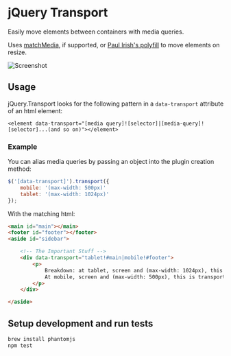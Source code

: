 # jQuery Transport

Easily move elements between containers with media queries.

Uses [matchMedia](http://caniuse.com/#feat=matchmedia), if supported, or [Paul Irish's polyfill](https://github.com/paulirish/matchMedia.js) to move elements on resize.

![Screenshot](http://f.cl.ly/items/1J1s3S0P1D3b2w0W0J2K/sample.png)

## Usage

jQuery.Transport looks for the following pattern in a `data-transport` attribute
of an html element:

```
<element data-transport="[media query]![selector]|[media-query]![selector]...(and so on)"></element>
```

### Example

You can alias media queries by passing an object into the plugin
creation method:

```javascript
$('[data-transport]').transport({
	mobile: '(max-width: 500px)'
	tablet: '(max-width: 1024px)'
});
```

With the matching html:

```html
<main id="main"></main>
<footer id="footer"></footer>
<aside id="sidebar">

	<!-- The Important Stuff -->
	<div data-transport="tablet!#main|mobile!#footer">
		<p>
			Breakdown: at tablet, screen and (max-width: 1024px), this is transported to $("#main").
			At mobile, screen and (max-width: 500px), this is transported to $("#footer").
		</p>
	</div>

</aside>
```

## Setup development and run tests

```bash
brew install phantomjs
npm test
```
